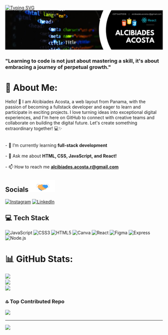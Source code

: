 <a href="https://git.io/typing-svg"><img src="https://readme-typing-svg.herokuapp.com?font=Fira+Code&pause=1000&color=B2B8FF&random=false&width=435&lines=Hi+%F0%9F%91%8B%2C+I'm+Alcibiades+Acosta" alt="Typing SVG" /></a>
<img src="./Assets/img/banner.png" alt="banner">

<h3 align="start">"Learning to code is not just about mastering a skill, it's about embracing a journey of perpetual growth."</h3>

# 💫 About Me:
Hello! 👋 I am Alcibiades Acosta, a web layout from Panama, with the passion of becoming a fullstack developer and eager to learn and participate in exciting projects. I love turning ideas into exceptional digital experiences, and I'm here on GitHub to connect with creative teams and collaborate on building the digital future. Let's create something extraordinary together! 💻✨

<br>- 🌱 I’m currently learning **full-stack development**<br><br>- 💬 Ask me about **HTML, CSS, JavaScript, and React!**<br><br>- 📫 How to reach me **alcibiades.acosta.r@gmail.com**

## <b> Socials </b><img src="./Assets/img/handshake.gif" width="80">
[![Instagram](https://img.shields.io/badge/Instagram-%23E4405F.svg?logo=Instagram&logoColor=white)](https://instagram.com/aa_r2130) [![LinkedIn](https://img.shields.io/badge/LinkedIn-%230077B5.svg?logo=linkedin&logoColor=white)](https://linkedin.com/in/alcibiadesar) 

## 💻 Tech Stack 
![JavaScript](https://img.shields.io/badge/javascript-%23323330.svg?style=flat&logo=javascript&logoColor=%23F7DF1E)
![CSS3](https://img.shields.io/badge/css3-%231572B6.svg?style=flat&logo=css3&logoColor=white) 
![HTML5](https://img.shields.io/badge/html5-%23E34F26.svg?style=flat&logo=html5&logoColor=white) 
![Canva](https://img.shields.io/badge/Canva-%2300C4CC.svg?style=flat&logo=Canva&logoColor=white) 
![React](https://img.shields.io/badge/react-%2320232a.svg?style=flat&logo=react&logoColor=%2361DAFB) 
![Figma](https://img.shields.io/badge/Figma-%23F24E1E.svg?style=flat&logo=Figma&logoColor=white) 
![Express](https://img.shields.io/badge/express-%23404d59.svg?style=flat) 
![Node.js](https://img.shields.io/badge/node.js-%2343853D.svg?style=flat&logo=node.js&logoColor=white)

# 📊 GitHub Stats:
![](https://github-readme-stats.vercel.app/api?username=AlcibiadesAR&show_icons=true&theme=highcontrast)<br/>
![](https://github-readme-streak-stats.herokuapp.com/?user=AlcibiadesAR&theme=highcontrast&hide_border=false)<br/>
![](https://github-readme-stats.vercel.app/api/top-langs/?username=AlcibiadesAR&theme=highcontrast&hide_border=false&include_all_commits=false&count_private=false&layout=compact)

### 🔝 Top Contributed Repo
![](https://github-contributor-stats.vercel.app/api?username=AlcibiadesAR&limit=5&theme=highcontrast&combine_all_yearly_contributions=true)

---
[![](https://visitcount.itsvg.in/api?id=AlcibiadesAR&icon=0&color=0&theme=highcontrast)](https://visitcount.itsvg.in)

<!-- Proudly created with GPRM ( https://gprm.itsvg.in ) -->
